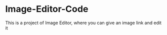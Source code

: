 # Image-Editor-Code
This is a project of Image Editor, 
where you can give an image link and edit it
